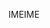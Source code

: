 <span data-ttu-id="cd0aa-101">IME</span><span class="sxs-lookup"><span data-stu-id="cd0aa-101">IME</span></span>